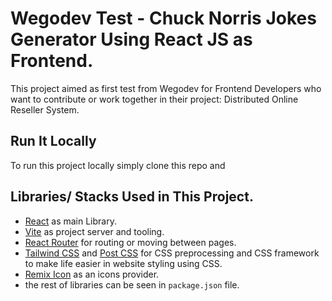 # Wegodev Test - Chuck Norris Jokes Generator Using React JS as Frontend.
This project aimed as first test from Wegodev for Frontend Developers who want to contribute or work together in their project: Distributed Online Reseller System.

## Run It Locally
To run this project locally simply clone this repo and

## Libraries/ Stacks Used in This Project.
- <a href="https://reactjs.org/">React</a> as main Library.
- <a href="https://vitejs.dev">Vite</a> as project server and tooling.
- <a href="https://reactrouter.com">React Router</a> for routing or moving between pages.
- <a href="https://tailwindcss.com">Tailwind CSS</a> and <a href="https://postcss.com">Post CSS</a> for CSS preprocessing and CSS framework to make life easier in website styling using CSS.
- <a href="https://remixicon.com">Remix Icon</a> as an icons provider.
- the rest of libraries can be seen in `package.json` file.
